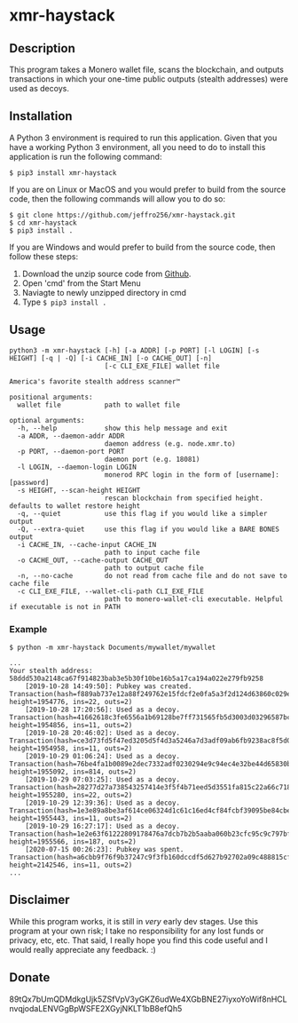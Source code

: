# xmr-haystack

## Description

This program takes a Monero wallet file, scans the blockchain, and outputs transactions in which
your one-time public outputs (stealth addresses) were used as decoys.

## Installation

A Python 3 environment is required to run this application. Given that you have a working Python 3
environment, all you need to do to install this application is run the following command:

```
$ pip3 install xmr-haystack
```

If you are on Linux or MacOS and you would prefer to build from the source code, then the following
commands will allow you to do so:

```
$ git clone https://github.com/jeffro256/xmr-haystack.git
$ cd xmr-haystack
$ pip3 install .
```

If you are Windows and would prefer to build from the source code, then follow these steps:

1. Download the unzip source code from [Github](https://github.com/jeffro256/xmr-haystack).
2. Open 'cmd' from the Start Menu
3. Naviagte to newly unzipped directory in cmd
4. Type `$ pip3 install .`

## Usage

```
python3 -m xmr-haystack [-h] [-a ADDR] [-p PORT] [-l LOGIN] [-s HEIGHT] [-q | -Q] [-i CACHE_IN] [-o CACHE_OUT] [-n] 
                        [-c CLI_EXE_FILE] wallet file

America's favorite stealth address scanner™

positional arguments:
  wallet file           path to wallet file

optional arguments:
  -h, --help            show this help message and exit
  -a ADDR, --daemon-addr ADDR
                        daemon address (e.g. node.xmr.to)
  -p PORT, --daemon-port PORT
                        daemon port (e.g. 18081)
  -l LOGIN, --daemon-login LOGIN
                        monerod RPC login in the form of [username]:[password]
  -s HEIGHT, --scan-height HEIGHT
                        rescan blockchain from specified height. defaults to wallet restore height
  -q, --quiet           use this flag if you would like a simpler output
  -Q, --extra-quiet     use this flag if you would like a BARE BONES output
  -i CACHE_IN, --cache-input CACHE_IN
                        path to input cache file
  -o CACHE_OUT, --cache-output CACHE_OUT
                        path to output cache file
  -n, --no-cache        do not read from cache file and do not save to cache file
  -c CLI_EXE_FILE, --wallet-cli-path CLI_EXE_FILE
                        path to monero-wallet-cli executable. Helpful if executable is not in PATH
```

### Example

```
$ python -m xmr-haystack Documents/mywallet/mywallet

...
Your stealth address: 58ddd530a2148ca67f914823bab3e5b30f10be16b5a17ca194a022e279fb9258
    [2019-10-28 14:49:50]: Pubkey was created. Transaction(hash=f889ab737e12a88f249762e15fdcf2e0fa5a3f2d124d63860c029e57a61d33b6, height=1954776, ins=22, outs=2)
    [2019-10-28 17:20:56]: Used as a decoy. Transaction(hash=41662618c3fe6556a1b69128be7ff731565fb5d3003d03296587bc3d9985e01b, height=1954856, ins=11, outs=2)
    [2019-10-28 20:46:02]: Used as a decoy. Transaction(hash=ce3d73fd5f47ed3205d5f4d3a5246a7d3adf09ab6fb9238ac8f5d0c3976874d3, height=1954958, ins=11, outs=2)
    [2019-10-29 01:06:24]: Used as a decoy. Transaction(hash=76be4fa1b0089e2dec7332adf0230294e9c94ec4e32be44d65830ba2f0ecb1c3, height=1955092, ins=814, outs=2)
    [2019-10-29 07:03:25]: Used as a decoy. Transaction(hash=28277d27a738543257414e3f5f4b71eed5d3551fa815c22a66c7183cf38ebcd1, height=1955280, ins=22, outs=2)
    [2019-10-29 12:39:36]: Used as a decoy. Transaction(hash=1e3e89a8be3af614ce06324d1c61c16ed4cf84fcbf39095be84cbe3875fd0644, height=1955443, ins=11, outs=2)
    [2019-10-29 16:27:17]: Used as a decoy. Transaction(hash=1e2e63f61222809178476a7dcb7b2b5aaba060b23cfc95c9c797bfb3d233b92f, height=1955566, ins=187, outs=2)
    [2020-07-15 00:26:23]: Pubkey was spent. Transaction(hash=a6cbb9f76f9b37247c9f3fb160dccdf5d627b92702a09c488815cf8bcd9baf70, height=2142546, ins=11, outs=2)
...

```

## Disclaimer

While this program works, it is still in *very* early dev stages. Use this program at your own risk;
I take no responsibility for any lost funds or privacy, etc, etc. That said, I really hope you find
this code useful and I would really appreciate any feedback. :)

## Donate

89tQx7bUmQDMdkgUjk5ZSfVpV3yGKZ6udWe4XGbBNE27iyxoYoWif8nHCLnvqjodaLENVGgBpWSFE2XGyjNKLT1bB8efQh5

